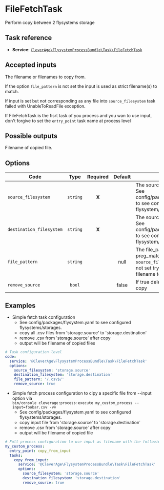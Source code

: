 FileFetchTask
========

Perform copy between 2 flysystems storage

Task reference
--------------

* **Service**: [`CleverAge\FlysystemProcessBundle\Task\FileFetchTask`](../src/Task/FileFetchTask.php)

Accepted inputs
---------------

The filename or filenames to copy from.

If the option `file_pattern` is not set the input is used as strict filename(s) to match.

If input is set but not corresponding as any file into `source_filesystem` task failed with UnableToReadFile exception.

If FileFetchTask is the fisrt task of you process and you wan to use input, don't forgive to set the `entry_point` task name at process level

Possible outputs
----------------

Filename of copied file.

Options
-------

| Code                     |    Type    | Required  |  Default  | Description                                                                                                                                   |
|--------------------------|:----------:|:---------:|:---------:|-----------------------------------------------------------------------------------------------------------------------------------------------|
| `source_filesystem`      |  `string`  |   **X**   |           | The source flysystem/storage.<br/>See config/packages/flysystem.yaml to see configured flysystem/storages.                                    |
| `destination_filesystem` |  `string`  |   **X**   |           | The source flysystem/storage.<br/>See config/packages/flysystem.yaml to see configured flysystem/storages.                                    |
| `file_pattern`           |  `string`  |           |   null    | The file_parttern used in preg_match to match into `source_filesystem` list of files. If not set try to use input as strict filename to match |
| `remove_source`          |   `bool`   |           |   false   | If true delete source file after copy                                                                                                         |


Examples
--------

* Simple fetch task configuration
    - See config/packages/flysystem.yaml to see configured flysystems/storages.
    - copy all .csv files from 'storage.source' to 'storage.destination'
    - remove .csv from 'storage.source' after copy
    - output will be filename of copied files
```yaml
# Task configuration level
code:
  service: '@CleverAge\FlysystemProcessBundle\Task\FileFetchTask'
  options:
    source_filesystem: 'storage.source'
    destination_filesystem: 'storage.destination'
    file_pattern: '/.csv$/'
    remove_source: true
```

* Simple fetch process configuration to cipy a specific file from --input option via <br> ```bin/console cleverage:process:execute my_custom_process --input=foobar.csv -vv```
    - See config/packages/flysystem.yaml to see configured flysystems/storages.
    - copy input file from 'storage.source' to 'storage.destination'
    - remove .csv from 'storage.source' after copy
    - output will be filename of copied file
```yaml
# Full process configuration to use input as filename with the following call
my_custom_process:
  entry_point: copy_from_input
  tasks:
    copy_from_input:
      service: '@CleverAge\FlysystemProcessBundle\Task\FileFetchTask'
      options:
        source_filesystem: 'storage.source'
        destination_filesystem: 'storage.destination'
        remove_source: true
```
